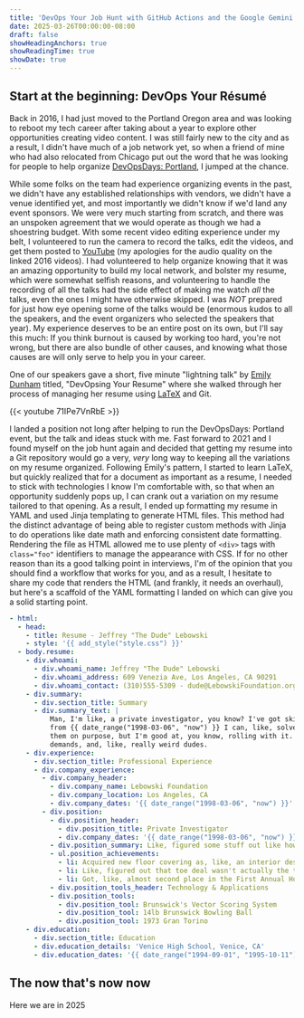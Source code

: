 ```yaml
---
title: 'DevOps Your Job Hunt with GitHub Actions and the Google Gemini API as a Fast-Feedback Loop'
date: 2025-03-26T00:00:00-08:00
draft: false
showHeadingAnchors: true
showReadingTime: true
showDate: true
---
```


## Start at the beginning: DevOps Your Résumé
Back in 2016, I had just moved to the Portland Oregon area and was looking to reboot my tech career after taking about a year to explore other opportunities creating video content. I was still fairly new to the city and as a result, I didn't have much of a job network yet, so when a friend of mine who had also relocated from Chicago put out the word that he was looking for people to help organize [DevOpsDays: Portland](https://devopsdays.org/events/2016-portland/welcome/), I jumped at the chance.

While some folks on the team had experience organizing events in the past, we didn't have any established relationships with vendors, we didn't have a venue identified yet, and most importantly we didn't know if we'd land any event sponsors. We were very much starting from scratch, and there was an unspoken agreement that we would operate as though we had a shoestring budget. With some recent video editing experience under my belt, I volunteered to run the camera to record the talks, edit the videos, and get them posted to [YouTube](https://www.youtube.com/watch?v=ajT90pC3ris&list=PLxOMkEM8CUn_JSfwj_DJJhOYOZp72NoQv) (my apologies for the audio quality on the linked 2016 videos). I had volunteered to help organize knowing that it was an amazing opportunity to build my local network, and bolster my resume, which were somewhat selfish reasons, and volunteering to handle the recording of all the talks had the side effect of making me watch _all_ the talks, even the ones I might have otherwise skipped. I was _NOT_ prepared for just how eye opening some of the talks would be (enormous kudos to all the speakers, and the event organizers who selected the speakers that year). My experience deserves to be an entire post on its own, but I'll say this much: If you think burnout is caused by working too hard, you're not wrong, but there are also bundle of other causes, and knowing what those causes are will only serve to help you in your career.

One of our speakers gave a short, five minute "lightning talk" by [Emily Dunham](https://edunham.net/) titled, "DevOpsing Your Resume" where she walked through her process of managing her resume using [LaTeX](https://en.wikipedia.org/wiki/LaTeX) and Git.

{{< youtube 71IPe7VnRbE >}}

I landed a position not long after helping to run the DevOpsDays: Portland event, but the talk and ideas stuck with me. Fast forward to 2021 and I found myself on the job hunt again and decided that getting my resume into a Git repository would go a very, _very_ long way to keeping all the variations on my resume organized. Following Emily's pattern, I started to learn LaTeX, but quickly realized that for a document as important as a resume, I needed to stick with technologies I know I'm comfortable with, so that when an opportunity suddenly pops up, I can crank out a variation on my resume tailored to that opening. As a result, I ended up formatting my resume in YAML and used Jinja templating to generate HTML files. This method had the distinct advantage of being able to register custom methods with Jinja to do operations like date math and enforcing consistent date formatting. Rendering the file as HTML allowed me to use plenty of `<div>` tags with `class="foo"` identifiers to manage the appearance with CSS. If for no other reason than its a good talking point in interviews, I'm of the opinion that you should find a workflow that works for you, and as a result, I hesitate to share my code that renders the HTML (and frankly, it needs an overhaul), but here's a scaffold of the YAML formatting I landed on which can give you a solid starting point.

```yaml
- html:
  - head:
    - title: Resume - Jeffrey "The Dude" Lebowski
    - style: '{{ add_style("style.css") }}'
  - body.resume:
    - div.whoami:
      - div.whoami_name: Jeffrey "The Dude" Lebowski
      - div.whoami_address: 609 Venezia Ave, Los Angeles, CA 90291
      - div.whoami_contact: (310)555-5309 - dude@LebowskiFoundation.org
    - div.summary:
      - div.section_title: Summary
      - div.summary_text: |
          Man, I'm like, a private investigator, you know? I've got skills, dude and have been fighting, like, crimes and stuff
          from {{ date_range("1998-03-06", "now") }} I can, like, solve mysteries and stuff. Okay, so maybe I don't always solve
          them on purpose, but I'm good at, you know, rolling with it. I've got experience with, uh, mistaken identities, ransom
          demands, and, like, really weird dudes.
    - div.experience:
      - div.section_title: Professional Experience
      - div.company_experience:
        - div.company_header:
          - div.company_name: Lebowski Foundation
          - div.company_location: Los Angeles, CA
          - div.company_dates: '{{ date_range("1998-03-06", "now") }}'
        - div.position:
          - div.position_header:
            - div.position_title: Private Investigator
            - div.company_dates: '{{ date_range("1998-03-06", "now") }}'
          - div.position_summary: Like, figured some stuff out like how that girl that ran away, like, she wasn't kidnapped man. Or, like how she actually just kidnapped herself, man.
          - ul.position_achievements:
            - li: Acquired new floor covering as, like, an interior design kind of thing.
            - li: Like, figured out that toe deal wasn't actually the toe of Lebowski's wife, man.
            - li: Got, like, almost second place in the First Annual Hollywood Star Lanes bowling tournament.
          - div.position_tools_header: Technology & Applications
          - div.position_tools:
            - div.position_tool: Brunswick's Vector Scoring System
            - div.position_tool: 14lb Brunswick Bowling Ball
            - div.position_tool: 1973 Gran Torino
    - div.education:
      - div.section_title: Education
      - div.education_details: 'Venice High School, Venice, CA'
      - div.education_dates: '{{ date_range("1994-09-01", "1995-10-11") }}'
```

## The now that's now now
Here we are in 2025

